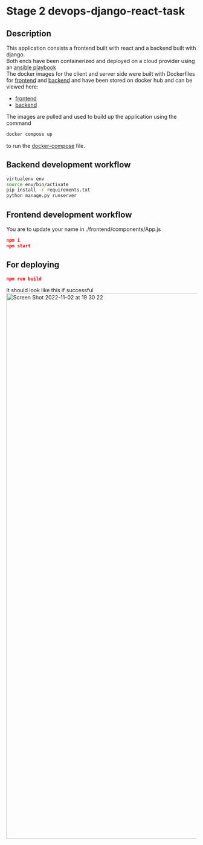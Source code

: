 # Stage 2 devops-django-react-task

## Description

This application consists a frontend built with react and a backend built with django.<br>
Both ends have been containerized and deployed on a cloud provider using an [ansible playbook](./stage2-server-setup-playbook.yaml)<br>
The docker images for the client and server side were built with Dockerfiles for [frontend](./frontend/Dockerfile) and [backend](./api/Dockerfile) and have been stored on docker hub and can be viewed here:
- [frontend](https://hub.docker.com/repository/docker/demarauder/hng-devops-stage2-frontend)
- [backend](https://hub.docker.com/repository/docker/demarauder/hng-devops-stage2-api)

The images are pulled and used to build up the application using the command 
```sh
docker compose up
```
to run the [docker-compose](./docker-compose.yml) file.

## Backend development workflow

```sh
virtualenv env
source env/bin/activate
pip install -r requirements.txt
python manage.py runserver
```

## Frontend development workflow

You are to update your name in ./frontend/components/App.js

```json
npm i
npm start
```

## For deploying

```json
npm run build
```

It should look like this if successful
<img width="1440" alt="Screen Shot 2022-11-02 at 19 30 22" src="https://user-images.githubusercontent.com/66765302/199572589-43bd05b7-95a6-455c-bc25-3cd437c95339.png">
